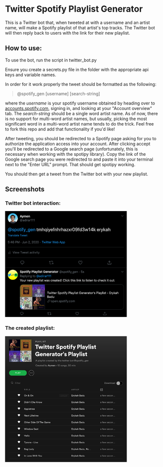 # Twitter Spotify Playlist Generator

This is a Twitter bot that, when tweeted at with a username and an artist name, will make a Spotify playlist of that artist's top tracks. The Twitter bot will then reply back to users with the link for their new playlist.  

## How to use:

To use the bot, run the script in twitter_bot.py

Ensure you create a secrets.py file in the folder with the appropriate api keys and variable names.

In order for it work properly the tweet should be formatted as the following:
> @spotify_gen [username] [search-string]

where the _username_ is your spotify username obtained by heading over to [accounts.spotify.com](https://accounts.spotify.com/), signing in, and looking at your "Account overview" tab. The _search-string_ should be a single word artist name. As of now, there is no support for multi-word artist names, but usually, picking the most significant word in a multi-word artist name tends to do the trick. Feel free to fork this repo and add that functionality if you'd like!

After tweeting, you should be redirected to a Spotify page asking for you to authorize the application access into your account. After clicking accept you'll be redirected to a Google search page (unfortunately, this is necessary when working with the spotipy library). Copy the link of the Google search page you were redirected to and paste it into your terminal next to the "Enter URL" prompt. That should get spotipy working. 

You should then get a tweet from the Twitter bot with your new playlist.

## Screenshots

### Twitter bot interaction:

<img src = "screenshots/img_1.png" width = 400>

### The created playlist:

<img src = "screenshots/img_2.png" width = 400>
